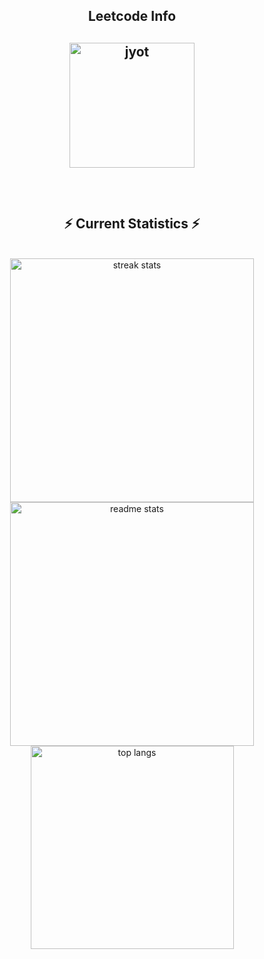 
<div align="center"> 
<h2 align="center">Leetcode Info<h2>  
<p align="center">
  <a href="https://leetcode.com/yashmohod/" target="_blank"><img align="center" src="https://assets.leetcode.com/static_assets/others/2550.gif" alt="jyot" height="200" width="200" /></a>
</p>

<br/>
  <h2 align="center">⚡ Current Statistics ⚡</h2>
<br>
<div align=center>
  <img width=390 src="https://streak-stats.demolab.com/?user=yashmohod&count_private=true&theme=react&border_radius=10" alt="streak stats"/>
  <img width=390 src="https://github-readme-stats.vercel.app/api?username=yashmohod&show_icons=true&theme=react&rank_icon=github&border_radius=10" alt="readme stats" />
  <img width=325 align="center" src="https://github-readme-stats.vercel.app/api/top-langs/?username=yashmohod&hide=HTML&langs_count=8&layout=compact&theme=react&border_radius=10&size_weight=0.5&count_weight=0.5&exclude_repo=github-readme-stats" alt="top langs" />
</div>
